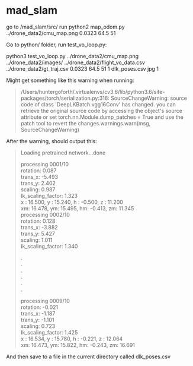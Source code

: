 # mad_slam

go to /mad_slam/src/
run
python2 map_odom.py ../drone_data2/cmu_map.png 0.0323 64.5 51

Go to python/ folder, run test_vo_loop.py:

python3 test_vo_loop.py ../drone_data2/cmu_map.png ../drone_data2/images/ ../drone_data2/flight_vo_data.csv ../drone_data2/gt_traj.csv 0.0323 64.5 51 1 dlk_poses.csv jpg 1

Might get something like this warning when running:

>/Users/huntergoforth/.virtualenvs/cv3.6/lib/python3.6/site-packages/torch/serialization.py:316: SourceChangeWarning: source code of class 'DeepLKBatch.vgg16Conv' has changed. you can retrieve the original source code by accessing the object's source attribute or set torch.nn.Module.dump_patches =  True and use the patch tool to revert the changes.warnings.warn(msg, SourceChangeWarning)

After the warning, should output this:

>Loading pretrained network...done
>
>processing 0001/10  
>rotation:  0.087  
>trans_x: -5.493  
>trans_y:  2.402  
>scaling:  0.987  
>lk_scaling_factor:  1.323  
>x : 16.500, y : 15.240, h : -0.500, z : 11.200  
>xm: 16.478, ym: 15.495, hm: -0.413, zm: 11.345  
>processing 0002/10  
>rotation:  0.128  
>trans_x: -3.882  
>trans_y:  5.427  
>scaling:  1.011  
>lk_scaling_factor:  1.340  
>
>.  
>.  
>.  
>.  
>.  
>.  
>
>processing 0009/10  
>rotation: -0.021  
>trans_x: -1.187  
>trans_y: -1.101  
>scaling:  0.723  
>lk_scaling_factor:  1.425  
>x : 16.534, y : 15.780, h : -0.221, z : 12.064  
>xm: 16.473, ym: 15.822, hm: -0.243, zm: 16.691  
  
And then save to a file in the current directory called dlk_poses.csv  